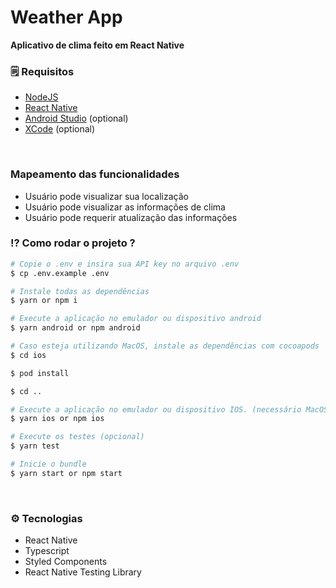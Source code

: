 # Weather App

**Aplicativo de clima feito em React Native**

### 🗒️ Requisitos

- [NodeJS](https://nodejs.org)
- [React Native](https://reactnative.dev/)
- [Android Studio](https://developer.android.com/studio) (optional)
- [XCode](https://developer.apple.com/xcode/) (optional)

<br/>

### Mapeamento das funcionalidades

- Usuário pode visualizar sua localização
- Usuário pode visualizar as informações de clima
- Usuário pode requerir atualização das informações

### ⁉️ Como rodar o projeto ?

```bash
# Copie o .env e insira sua API key no arquivo .env
$ cp .env.example .env

# Instale todas as dependências
$ yarn or npm i

# Execute a aplicação no emulador ou dispositivo android
$ yarn android or npm android

# Caso esteja utilizando MacOS, instale as dependências com cocoapods
$ cd ios

$ pod install

$ cd ..

# Execute a aplicação no emulador ou dispositivo IOS. (necessário MacOS para emular)
$ yarn ios or npm ios

# Execute os testes (opcional)
$ yarn test

# Inicie o bundle
$ yarn start or npm start
```

<br/>

### ⚙️ Tecnologias

- React Native
- Typescript
- Styled Components
- React Native Testing Library
